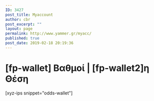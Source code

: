 ```yaml
---
ID: 3427
post_title: Myaccount
author: cbr
post_excerpt: ""
layout: page
permalink: http://www.yammer.gr/myacc/
published: true
post_date: 2019-02-18 20:19:36
---
```

<h1 style="text-align: left;"><strong>[fp-wallet] Βαθμοί | </strong><strong>[fp-wallet2]η Θέση</strong></h1>
[xyz-ips snippet="odds-wallet"]